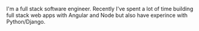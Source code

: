 I'm a full stack software engineer.  Recently I've spent a lot of time building full stack web apps with Angular and Node but also have experince with Python/Django.
